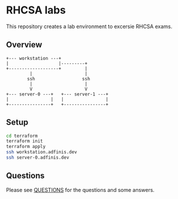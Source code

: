 # RHCSA labs

This repository creates a lab environment to excersie RHCSA exams.

## Overview

```text
+--- workstation ---+
|                   |---------+
+-------------------+         |
         |                    |
        ssh                  ssh
         |                    |
         V                    V
+--- server-0 ---+   +--- server-1 ---+
|                |   |                |
+----------------+   +----------------+
```

## Setup

```bash
cd terraform
terraform init
terraform apply
ssh workstation.adfinis.dev
ssh server-0.adfinis.dev
```

## Questions

Please see [QUESTIONS](QUESTIONS.md) for the questions and some answers.
